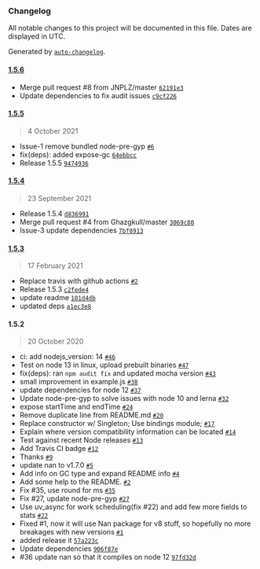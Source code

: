### Changelog

All notable changes to this project will be documented in this file. Dates are displayed in UTC.

Generated by [`auto-changelog`](https://github.com/CookPete/auto-changelog).

#### [1.5.6](https://github.com/adnanrahic/node-gcstats/compare/1.5.5...1.5.6)

- Merge pull request #8 from JNPLZ/master [`62191e3`](https://github.com/adnanrahic/node-gcstats/commit/62191e3427f31ea6ce0d091ec3532aa5182c6402)
- Update dependencies to fix audit issues [`c9cf226`](https://github.com/adnanrahic/node-gcstats/commit/c9cf226c27e67b5779a851e036c220888ae5d6c6)

#### [1.5.5](https://github.com/adnanrahic/node-gcstats/compare/1.5.4...1.5.5)

> 4 October 2021

- Issue-1 remove bundled node-pre-gyp [`#6`](https://github.com/adnanrahic/node-gcstats/pull/6)
- fix(deps): added expose-gc [`64ebbcc`](https://github.com/adnanrahic/node-gcstats/commit/64ebbcca7d526f713f25b0e1a4db8e5489544f34)
- Release 1.5.5 [`9474936`](https://github.com/adnanrahic/node-gcstats/commit/94749362cefccb475543043e93f8050c7041e64a)

#### [1.5.4](https://github.com/adnanrahic/node-gcstats/compare/1.5.3...1.5.4)

> 23 September 2021

- Release 1.5.4 [`d836991`](https://github.com/adnanrahic/node-gcstats/commit/d836991c39f1b4171453255cebcd4d9eea9ad5cc)
- Merge pull request #4 from Ghazgkull/master [`3069c80`](https://github.com/adnanrahic/node-gcstats/commit/3069c802cfc65b63ddb0e848aad5b513727ab6aa)
- Issue-3 update dependencies [`7bf8913`](https://github.com/adnanrahic/node-gcstats/commit/7bf89132e3063750f018089176bdc778059fed12)

#### [1.5.3](https://github.com/adnanrahic/node-gcstats/compare/1.5.2...1.5.3)

> 17 February 2021

- Replace travis with github actions [`#2`](https://github.com/adnanrahic/node-gcstats/pull/2)
- Release 1.5.3 [`c2fede4`](https://github.com/adnanrahic/node-gcstats/commit/c2fede4e4bb359d2bdde8bd0bfce7b0a436962ed)
- update readme [`101d4db`](https://github.com/adnanrahic/node-gcstats/commit/101d4db9dea5ad617b0b42fa185eb92d95be220c)
- updated deps [`a1ec3e8`](https://github.com/adnanrahic/node-gcstats/commit/a1ec3e8cdc3a8a3d737afe00c6f45a85515ec888)

#### 1.5.2

> 20 October 2020

- ci: add nodejs_version: 14 [`#46`](https://github.com/adnanrahic/node-gcstats/pull/46)
- Test on node 13 in linux, upload prebuilt binaries [`#47`](https://github.com/adnanrahic/node-gcstats/pull/47)
-  fix(deps): ran `npm audit fix` and updated mocha version [`#43`](https://github.com/adnanrahic/node-gcstats/pull/43)
- small improvement in example.js [`#38`](https://github.com/adnanrahic/node-gcstats/pull/38)
- update dependencies for node 12 [`#37`](https://github.com/adnanrahic/node-gcstats/pull/37)
- Update node-pre-gyp to solve issues with node 10 and lerna [`#32`](https://github.com/adnanrahic/node-gcstats/pull/32)
- expose startTime and endTime [`#24`](https://github.com/adnanrahic/node-gcstats/pull/24)
- Remove duplicate line from README.md [`#20`](https://github.com/adnanrahic/node-gcstats/pull/20)
- Replace constructor w/ Singleton; Use bindings module; [`#17`](https://github.com/adnanrahic/node-gcstats/pull/17)
- Explain where version compatibility information can be located [`#14`](https://github.com/adnanrahic/node-gcstats/pull/14)
- Test against recent Node releases [`#13`](https://github.com/adnanrahic/node-gcstats/pull/13)
- Add Travis CI badge [`#12`](https://github.com/adnanrahic/node-gcstats/pull/12)
- Thanks [`#9`](https://github.com/adnanrahic/node-gcstats/pull/9)
- update nan to v1.7.0 [`#5`](https://github.com/adnanrahic/node-gcstats/pull/5)
- Add info on GC type and expand README info [`#4`](https://github.com/adnanrahic/node-gcstats/pull/4)
- Add some help to the README. [`#2`](https://github.com/adnanrahic/node-gcstats/pull/2)
- Fix #35, use round for ms [`#35`](https://github.com/adnanrahic/node-gcstats/issues/35)
- Fix #27, update node-pre-gyp [`#27`](https://github.com/adnanrahic/node-gcstats/issues/27)
- Use uv_async for work scheduling(fix #22) and add few more fields to stats [`#22`](https://github.com/adnanrahic/node-gcstats/issues/22)
- Fixed #1, now it will use Nan package for v8 stuff, so hopefully no more breakages with new versions [`#1`](https://github.com/adnanrahic/node-gcstats/issues/1)
- added release it [`57a223c`](https://github.com/adnanrahic/node-gcstats/commit/57a223ca9dec403cf75b1b7e328fce0cff8a5e1d)
- Update dependencies [`906f87e`](https://github.com/adnanrahic/node-gcstats/commit/906f87ef75e6188f3f898f5288172ea428cc7b39)
- #36 update nan so that it compiles on node 12 [`97fd32d`](https://github.com/adnanrahic/node-gcstats/commit/97fd32d0724713281be23eb14c75b89f25845e8a)
